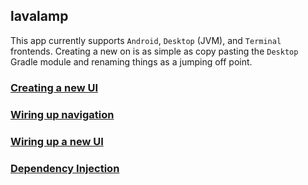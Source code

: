 ## lavalamp

This app currently supports `Android`, `Desktop` (JVM), and `Terminal` frontends. Creating a new on is as
simple as copy pasting the `Desktop` Gradle module and renaming things as a jumping off point.

### [Creating a new UI](ui/creatingANewUi.md)

### [Wiring up navigation](navigation/readme.md)

### [Wiring up a new UI](ui/wiringUpANewUi.md)

### [Dependency Injection](docs/diReadme.md)
